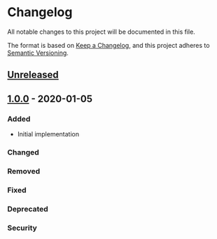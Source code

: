 # Changelog
All notable changes to this project will be documented in this file.

The format is based on [Keep a Changelog](https://keepachangelog.com/en/1.0.0/),
and this project adheres to [Semantic Versioning](https://semver.org/spec/v2.0.0.html).

## [Unreleased]

## [1.0.0] - 2020-01-05

### Added

- Initial implementation

### Changed

### Removed

### Fixed

### Deprecated

### Security

<!--
  This section contains the releases in the following format:
  [Version]: https://github.com/otto-ec/{repo}/compare/v{previous_version}...v{this_version}
-->

[Unreleased]: https://github.com/thomasklinger1234/serverless-dynamodb-backup/compare/v1.0.0...HEAD
[1.0.0]: https://github.com/thomasklinger1234/serverless-dynamodb-backup/compare/v0.3.0...v1.0.0
